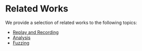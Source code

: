 # Related Works

We provide a selection of related works to the following topics:

- [Replay and Recording](./relatedWorks/Overview/TracingAndReply.md)
- [Analysis](./relatedWorks/Overview/Analysis.md)
- [Fuzzing](./relatedWorks/Overview/Fuzzing.md)

